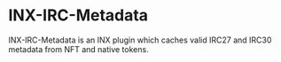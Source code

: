 # INX-IRC-Metadata

INX-IRC-Metadata is an INX plugin which caches valid IRC27 and IRC30 metadata from NFT and native tokens.
